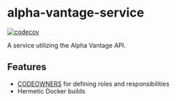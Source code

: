 alpha-vantage-service
=====================

[![codecov](https://codecov.io/gh/brymck/alpha-vantage-service/branch/master/graph/badge.svg)](https://codecov.io/gh/brymck/alpha-vantage-service)

A service utilizing the Alpha Vantage API.

Features
--------

* [CODEOWNERS](https://help.github.com/en/github/creating-cloning-and-archiving-repositories/about-code-owners) for
  defining roles and responsibilities
* Hermetic Docker builds
